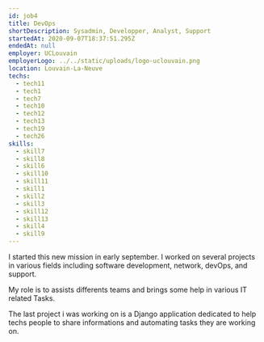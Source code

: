 ```yaml
---
id: job4
title: DevOps
shortDescription: Sysadmin, Developper, Analyst, Support
startedAt: 2020-09-07T18:37:51.295Z
endedAt: null
employer: UCLouvain
employerLogo: ../../static/uploads/logo-uclouvain.png
location: Louvain-La-Neuve
techs:
  - tech11
  - tech1
  - tech7
  - tech10
  - tech12
  - tech13
  - tech19
  - tech26
skills:
  - skill7
  - skill8
  - skill6
  - skill10
  - skill11
  - skill1
  - skill2
  - skill3
  - skill12
  - skill13
  - skill4
  - skill9
---
```

I started this new mission in early september. I worked on several projects in various fields including software development, network, devOps, and support.

My role is to assists differents teams and brings some help in various IT related Tasks.

The last project i was working on is a Django application dedicated to help techs people to share informations and automating tasks they are working on.
